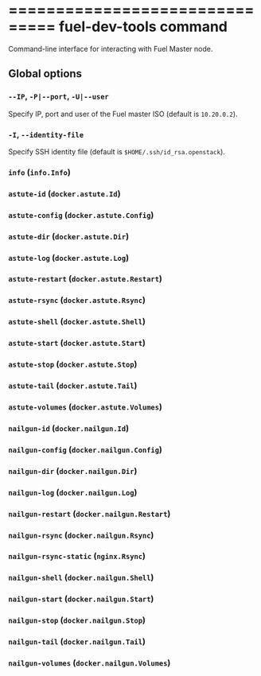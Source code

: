 ===============================
fuel-dev-tools command
===============================

Command-line interface for interacting with Fuel Master node.

## Global options

### `--IP`, `-P|--port`, `-U|--user`

Specify IP, port and user of the Fuel master ISO (default is `10.20.0.2`).

### `-I`, `--identity-file`

Specify SSH identity file (default is `$HOME/.ssh/id_rsa.openstack`).

### `info` (`info.Info`)

### `astute-id` (`docker.astute.Id`)

### `astute-config` (`docker.astute.Config`)

### `astute-dir` (`docker.astute.Dir`)

### `astute-log` (`docker.astute.Log`)

### `astute-restart` (`docker.astute.Restart`)

### `astute-rsync` (`docker.astute.Rsync`)

### `astute-shell` (`docker.astute.Shell`)

### `astute-start` (`docker.astute.Start`)

### `astute-stop` (`docker.astute.Stop`)

### `astute-tail` (`docker.astute.Tail`)

### `astute-volumes` (`docker.astute.Volumes`)

### `nailgun-id` (`docker.nailgun.Id`)

### `nailgun-config` (`docker.nailgun.Config`)

### `nailgun-dir` (`docker.nailgun.Dir`)

### `nailgun-log` (`docker.nailgun.Log`)

### `nailgun-restart` (`docker.nailgun.Restart`)

### `nailgun-rsync` (`docker.nailgun.Rsync`)

### `nailgun-rsync-static` (`nginx.Rsync`)

### `nailgun-shell` (`docker.nailgun.Shell`)

### `nailgun-start` (`docker.nailgun.Start`)

### `nailgun-stop` (`docker.nailgun.Stop`)

### `nailgun-tail` (`docker.nailgun.Tail`)

### `nailgun-volumes` (`docker.nailgun.Volumes`)
